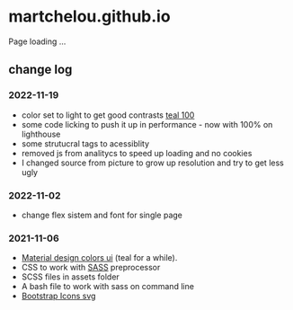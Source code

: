 # martchelou.github.io

Page loading ...

## change log

### 2022-11-19

- color set to light to get good contrasts [teal 100](https://m2.material.io/resources/color/#!/?view.left=1&view.right=0&primary.color=B2DFDB)
-  some code licking to push it up in performance - now with 100% on lighthouse
- some strutucral tags to acessiblity
- removed js from analitycs to speed up loading and no cookies
- I changed source from picture to grow up resolution and try to get less ugly

### 2022-11-02

- change flex sistem and font for single page

### 2021-11-06

- [Material design colors ui](https://material.io/resources/color/#!/?view.left=0&view.right=0&primary.color=80CBC4) (teal for a while).
- CSS to work with [SASS](https://sass-lang.com/install) preprocessor
- SCSS files in assets folder
- A bash file to work with sass on command line
- [Bootstrap Icons svg](https://icons.getbootstrap.com/)
